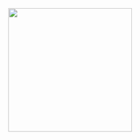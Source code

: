 <img src = "https://github.com/Dhruv-Kathiriya/co-flutter_Contanier_Masal_design/assets/150034575/227aae77-744e-46eb-8cd8-2a39d46b1c77" width = "250">


